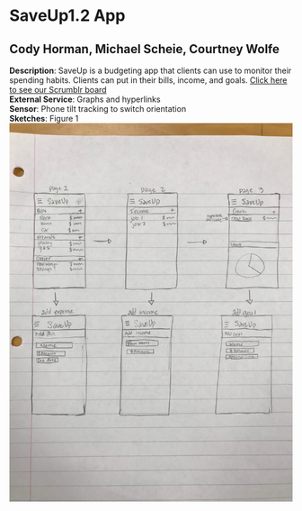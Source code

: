 # SaveUp1.2 App
## Cody Horman, Michael Scheie, Courtney Wolfe
**Description**: SaveUp is a budgeting app that clients can use to monitor their spending habits. Clients can put in their bills, income, and goals. [Click here to see our Scrumblr board](http://scrumblr.ca/SaveUp)  
**External Service**: Graphs and hyperlinks  
**Sensor**: Phone tilt tracking to switch orientation  
**Sketches**: Figure 1 ![](IMG-0342.JPG)
